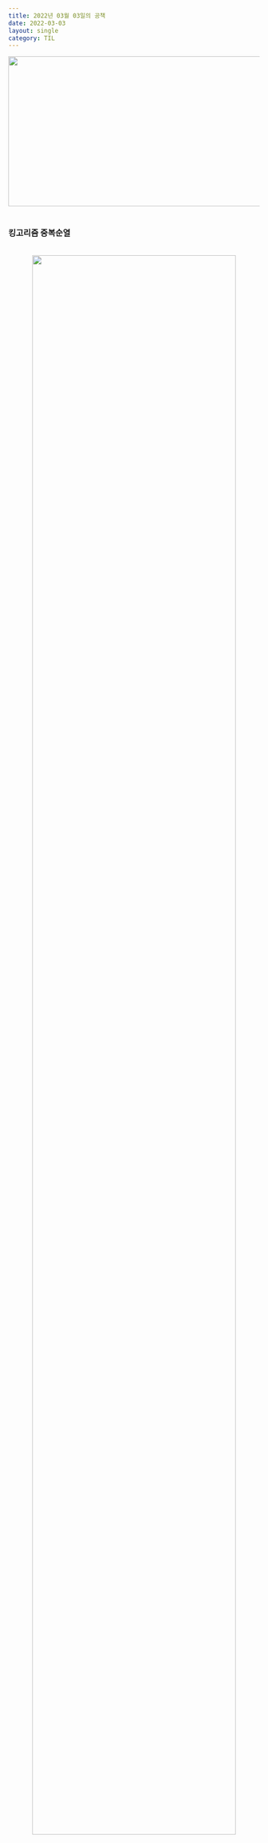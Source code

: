 ```yaml
---
title: 2022년 03월 03일의 공책
date: 2022-03-03
layout: single
category: TIL
---
```


<center><img src="https://media.vlpt.us/images/do66i/post/5d8cdf50-df2b-43df-b30a-425b8ae5f110/%E1%84%83%E1%85%A1%E1%86%AB%E1%84%87%E1%85%B5%E1%84%8D%E1%85%A1%E1%86%AF2.gif" width="650" height="300" /></center>

<br>

### 킹고리즘 중복순열

<br>
<center><img src="https://user-images.githubusercontent.com/89396179/156572758-e9f39acb-6541-41ea-b98d-e1fb7c7efdb8.jpeg" width="90%" height="90%" /></center>
<br>
<span style="color:rgb(124, 152, 188); font-Size:150%">rockPaperScissors</span>
<br>
문제<br>
가위바위보 게임은 2인 이상의 사람이 동시에 '가위, 바위, 보'를 외치고 동시에 가위, 바위 또는 보 중에서 한 가지를 의미하는 손 모양을 내밀어 승부를 결정짓는 게임입니다. 세 판의 가위바위보 게임을 할 경우, 한 사람은 세 번의 선택(예. 가위, 가위, 보)을 할 수 있습니다. 세 번의 선택으로 가능한 모든 경우의 수를 구하는 함수를 작성합니다.<br>
<br>
입력<br>
없음<br>
<br>
출력<br>
2차원 배열(arr[i])을 리턴해야 합니다.<br>
arr[i]는 전체 경우의 수 중 한 가지 경우(총 세 번의 선택)를 의미하는 배열입니다.<br>
arr[i]는 'rock', 'paper', 'scissors' 중 한 가지 이상을 요소로 갖는 배열입니다.<br>
arr[i].length는 3<br>
<br>
주의사항<br>
최종적으로 리턴되는 배열의 순서는 가중치 적용 정렬(Weighted Sort)을 따릅니다.<br>
중요도는 'rock', 'paper', 'scissors' 순으로 높습니다.<br>
쉽게 생각해 올림픽 순위 결정 방식을 참고하면 됩니다.<br>
금메달('rock')이 은메달('paper')보다 우선하고, 은메달('paper')이 동메달('scissors')보다 우선합니다.<br>

```js
let output = rockPaperScissors();

console.log(output);
/*
    [
      ["rock", "rock", "rock"],
      ["rock", "rock", "paper"],
      ["rock", "rock", "scissors"],
      ["rock", "paper", "rock"],
      // ...etc ...
    ]
  */
```

<center><img src="https://user-images.githubusercontent.com/89396179/156572050-743253f2-5944-476a-afb4-b2b03c49624a.jpeg" width="90%" height="90%" /></center>
<br>
<br>
드디어 중복순열 가위바위보 문제 정복 완료....!<br>
아 이제는 진짜 순수하게 스스로 손코딩 및 코드작성 그리구 설명까지 삽 가 능 <br>
역시 물고 늘어지면 안되는 것은 없는것이다...! 



*그나저나 클론코딩은 언제하쥐....?  🤨*
<br>

### 오늘의 일기

<br>
킹고리즘 문제들 중에 드디어 한 문제 정복했다  😭<br>
이렇게 되기까지 너무 오래걸린것이 문제긴하다만<br>
그래도 해낸게 어딘가....싶어.. 나자신을 칭찬해....<br>
그나저나 노구일이 잘 풀려야 할텐데 말이야.... (제발)<br>
<center><img src="https://user-images.githubusercontent.com/89396179/156572331-a92aeef3-42b5-4f6f-9afb-ac02bbbf45cd.gif" width="60%" height="60%" /></center>
<br>


---

# Sae Eleisa Tera Vi
